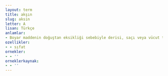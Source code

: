 ```yaml
---
layout: term
title: akşın
slug: aksin
letter: A
lisan: Türkçe
anlamlar:
- Boyar maddenin doğuştan eksikliği sebebiyle derisi, saçı veya vücut tüyleri beyaz, gözündeki iris tabakası pembe bir renk almış olan (hayvan veya insan); çapar (II), albino
ozellikler:
- - sıfat
ornekler:
- - ''
orneklerkaynak:
- - ''
---
```

